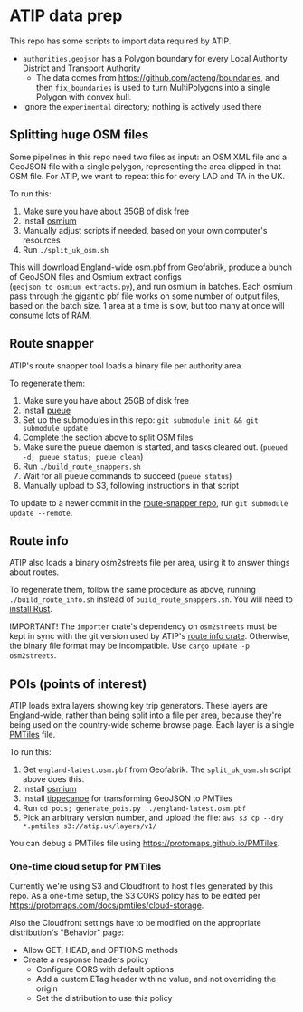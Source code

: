 # ATIP data prep

This repo has some scripts to import data required by ATIP.

- `authorities.geojson` has a Polygon boundary for every Local Authority District and Transport Authority
  - The data comes from https://github.com/acteng/boundaries, and then
    `fix_boundaries` is used to turn MultiPolygons into a single Polygon with
    convex hull.
- Ignore the `experimental` directory; nothing is actively used there

## Splitting huge OSM files

Some pipelines in this repo need two files as input: an OSM XML file and a
GeoJSON file with a single polygon, representing the area clipped in that OSM
file. For ATIP, we want to repeat this for every LAD and TA in the UK.

To run this:

1.  Make sure you have about 35GB of disk free
2.  Install [osmium](https://osmcode.org/osmium-tool)
3.  Manually adjust scripts if needed, based on your own computer's resources
4.  Run `./split_uk_osm.sh`

This will download England-wide osm.pbf from Geofabrik, produce a bunch of
GeoJSON files and Osmium extract configs (`geojson_to_osmium_extracts.py`), and
run osmium in batches. Each osmium pass through the gigantic pbf file works on
some number of output files, based on the batch size. 1 area at a time is slow,
but too many at once will consume lots of RAM.

## Route snapper

ATIP's route snapper tool loads a binary file per authority area.

To regenerate them:

1.  Make sure you have about 25GB of disk free
2.  Install [pueue](https://github.com/Nukesor/pueue)
3.  Set up the submodules in this repo: `git submodule init && git submodule update`
4.  Complete the section above to split OSM files
5.  Make sure the pueue daemon is started, and tasks cleared out. (`pueued -d; pueue status; pueue clean`)
6.  Run `./build_route_snappers.sh`
7.  Wait for all pueue commands to succeed (`pueue status`)
8.  Manually upload to S3, following instructions in that script

To update to a newer commit in the [route-snapper
repo](https://github.com/dabreegster/route_snapper), run `git submodule update
--remote`.

## Route info

ATIP also loads a binary osm2streets file per area, using it to answer things
about routes.

To regenerate them, follow the same procedure as above, running
`./build_route_info.sh` instead of `build_route_snappers.sh`. You will need to
[install Rust](https://www.rust-lang.org/tools/install).

IMPORTANT! The `importer` crate's dependency on `osm2streets` must be kept in
sync with the git version used by ATIP's [route info
crate](https://github.com/acteng/atip/tree/map_model/route_info). Otherwise,
the binary file format may be incompatible. Use `cargo update -p osm2streets`.

## POIs (points of interest)

ATIP loads extra layers showing key trip generators. These layers are
England-wide, rather than being split into a file per area, because they're
being used on the country-wide scheme browse page. Each layer is a single
[PMTiles](https://protomaps.com/docs/pmtiles/) file.

To run this:

1.  Get `england-latest.osm.pbf` from Geofabrik. The `split_uk_osm.sh` script above does this.
2.  Install [osmium](https://osmcode.org/osmium-tool)
3.  Install [tippecanoe](https://github.com/felt/tippecanoe) for transforming GeoJSON to PMTiles
4.  Run `cd pois; generate_pois.py ../england-latest.osm.pbf`
5.  Pick an arbitrary version number, and upload the file: `aws s3 cp --dry *.pmtiles s3://atip.uk/layers/v1/`

You can debug a PMTiles file using <https://protomaps.github.io/PMTiles>.

### One-time cloud setup for PMTiles

Currently we're using S3 and Cloudfront to host files generated by this repo.
As a one-time setup, the S3 CORS policy has to be edited per
<https://protomaps.com/docs/pmtiles/cloud-storage>.

Also the Cloudfront settings have to be modified on the appropriate distribution's "Behavior" page:

- Allow GET, HEAD, and OPTIONS methods
- Create a response headers policy
  - Configure CORS with default options
  - Add a custom ETag header with no value, and not overriding the origin
  - Set the distribution to use this policy
